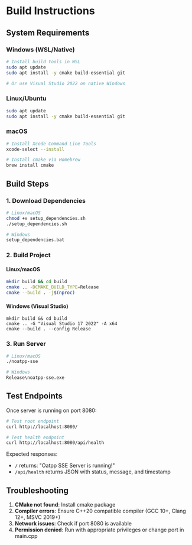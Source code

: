 # Build Instructions

## System Requirements

### Windows (WSL/Native)
```bash
# Install build tools in WSL
sudo apt update
sudo apt install -y cmake build-essential git

# Or use Visual Studio 2022 on native Windows
```

### Linux/Ubuntu
```bash
sudo apt update
sudo apt install -y cmake build-essential git
```

### macOS
```bash
# Install Xcode Command Line Tools
xcode-select --install

# Install cmake via Homebrew
brew install cmake
```

## Build Steps

### 1. Download Dependencies
```bash
# Linux/macOS
chmod +x setup_dependencies.sh
./setup_dependencies.sh

# Windows
setup_dependencies.bat
```

### 2. Build Project

#### Linux/macOS
```bash
mkdir build && cd build
cmake .. -DCMAKE_BUILD_TYPE=Release
cmake --build . -j$(nproc)
```

#### Windows (Visual Studio)
```batch
mkdir build && cd build
cmake .. -G "Visual Studio 17 2022" -A x64
cmake --build . --config Release
```

### 3. Run Server
```bash
# Linux/macOS
./noatpp-sse

# Windows
Release\noatpp-sse.exe
```

## Test Endpoints

Once server is running on port 8080:

```bash
# Test root endpoint
curl http://localhost:8080/

# Test health endpoint
curl http://localhost:8080/api/health
```

Expected responses:
- `/` returns: "Oatpp SSE Server is running!"
- `/api/health` returns JSON with status, message, and timestamp

## Troubleshooting

1. **CMake not found**: Install cmake package
2. **Compiler errors**: Ensure C++20 compatible compiler (GCC 10+, Clang 12+, MSVC 2019+)
3. **Network issues**: Check if port 8080 is available
4. **Permission denied**: Run with appropriate privileges or change port in main.cpp